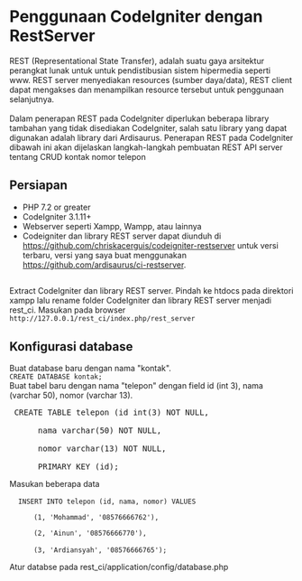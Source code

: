 # **Penggunaan CodeIgniter dengan RestServer**
REST (Representational State Transfer), adalah suatu gaya arsitektur perangkat lunak untuk untuk pendistibusian sistem hipermedia seperti www. REST server menyediakan resources (sumber daya/data), REST client dapat mengakses dan menampilkan resource tersebut untuk penggunaan selanjutnya.
<br><br> Dalam penerapan REST pada CodeIgniter diperlukan beberapa library tambahan yang tidak disediakan CodeIgniter, salah satu library yang dapat digunakan adalah library dari Ardisaurus. Penerapan REST pada CodeIgniter dibawah ini akan dijelaskan langkah-langkah pembuatan REST API server tentang CRUD kontak nomor telepon
## Persiapan
* PHP 7.2 or greater
* CodeIgniter 3.1.11+
* Webserver seperti Xampp, Wampp, atau lainnya
* Codeigniter dan library REST server dapat diunduh di https://github.com/chriskacerguis/codeigniter-restserver untuk versi terbaru, versi yang saya buat menggunakan https://github.com/ardisaurus/ci-restserver.
##  
Extract CodeIgniter dan library REST server. Pindah ke htdocs pada direktori xampp lalu rename folder CodeIgniter dan library REST server menjadi rest_ci. Masukan pada browser 
<br>`http://127.0.0.1/rest_ci/index.php/rest_server`
## Konfigurasi database
Buat database baru dengan nama "kontak".
<br>`CREATE DATABASE kontak;`
<br>Buat tabel baru dengan nama "telepon" dengan field id (int 3), nama (varchar 50), nomor (varchar 13).
<pre> CREATE TABLE telepon (id int(3) NOT NULL, 
<br>      nama varchar(50) NOT NULL, 
<br>      nomor varchar(13) NOT NULL, 
<br>      PRIMARY KEY (id); </pre>
Masukan beberapa data
<pre> <code> INSERT INTO telepon (id, nama, nomor) VALUES 
<br>      (1, 'Mohammad', '08576666762'), 
<br>      (2, 'Ainun', '08576666770'),
<br>      (3, 'Ardiansyah', '08576666765'); </code> </pre>
Atur databse pada rest_ci/application/config/database.php 
